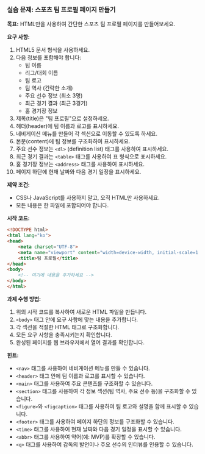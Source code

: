 ### 실습 문제: 스포츠 팀 프로필 페이지 만들기

**목표:**
HTML만을 사용하여 간단한 스포츠 팀 프로필 페이지를 만들어보세요.

**요구 사항:**

1. HTML5 문서 형식을 사용하세요.
2. 다음 정보를 포함해야 합니다:
   - 팀 이름
   - 리그/대회 이름
   - 팀 로고
   - 팀 역사 (간략한 소개)
   - 주요 선수 정보 (최소 3명)
   - 최근 경기 결과 (최근 3경기)
   - 홈 경기장 정보
3. 제목(title)은 "팀 프로필"으로 설정하세요.
4. 헤더(header)에 팀 이름과 로고를 표시하세요.
5. 네비게이션 메뉴를 만들어 각 섹션으로 이동할 수 있도록 하세요.
6. 본문(content)에 팀 정보를 구조화하여 표시하세요.
7. 주요 선수 정보는 `<dl>` (definition list) 태그를 사용하여 표시하세요.
8. 최근 경기 결과는 `<table>` 태그를 사용하여 표 형식으로 표시하세요.
9. 홈 경기장 정보는 `<address>` 태그를 사용하여 표시하세요.
10. 페이지 하단에 현재 날짜와 다음 경기 일정을 표시하세요.

**제약 조건:**
- CSS나 JavaScript를 사용하지 말고, 오직 HTML만 사용하세요.
- 모든 내용은 한 파일에 포함되어야 합니다.

**시작 코드:**
```html
<!DOCTYPE html>
<html lang="ko">
<head>
    <meta charset="UTF-8">
    <meta name="viewport" content="width=device-width, initial-scale=1.0">
    <title>팀 프로필</title>
</head>
<body>
    <!-- 여기에 내용을 추가하세요 -->
</body>
</html>
```

**과제 수행 방법:**
1. 위의 시작 코드를 복사하여 새로운 HTML 파일을 만듭니다.
2. `<body>` 태그 안에 요구 사항에 맞는 내용을 추가합니다.
3. 각 섹션을 적절한 HTML 태그로 구조화합니다.
4. 모든 요구 사항을 충족시키는지 확인합니다.
5. 완성된 페이지를 웹 브라우저에서 열어 결과를 확인합니다.

**힌트:**
- `<nav>` 태그를 사용하여 네비게이션 메뉴를 만들 수 있습니다.
- `<header>` 태그 안에 팀 이름과 로고를 표시할 수 있습니다.
- `<main>` 태그를 사용하여 주요 콘텐츠를 구조화할 수 있습니다.
- `<section>` 태그를 사용하여 각 정보 섹션(팀 역사, 주요 선수 등)을 구조화할 수 있습니다.
- `<figure>`와 `<figcaption>` 태그를 사용하여 팀 로고와 설명을 함께 표시할 수 있습니다.
- `<footer>` 태그를 사용하여 페이지 하단의 정보를 구조화할 수 있습니다.
- `<time>` 태그를 사용하여 현재 날짜와 다음 경기 일정을 표시할 수 있습니다.
- `<abbr>` 태그를 사용하여 약어(예: MVP)를 확장할 수 있습니다.
- `<q>` 태그를 사용하여 감독의 발언이나 주요 선수의 인터뷰를 인용할 수 있습니다.